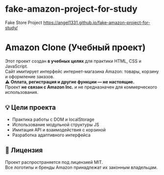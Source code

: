 # fake-amazon-project-for-study
Fake Store Project
https://angel1331.github.io/fake-amazon-project-for-study/
# Amazon Clone (Учебный проект)

Этот проект создан **в учебных целях** для практики HTML, CSS и JavaScript.  
Сайт имитирует интерфейс интернет-магазина Amazon: товары, корзину и оформление заказов.  
⚠️ **Оплата, регистрация и другие функции — не настоящие.**  
Проект **не связан с Amazon Inc.** и не предназначен для коммерческого использования.

## 💡 Цели проекта
- Практика работы с DOM и localStorage
- Использование модульной структуры JS
- Имитация API и взаимодействия с корзиной
- Разработка адаптивного интерфейса

## 📄 Лицензия
Проект распространяется под лицензией MIT.  
Все логотипы и бренды Amazon принадлежат их законным владельцам.
